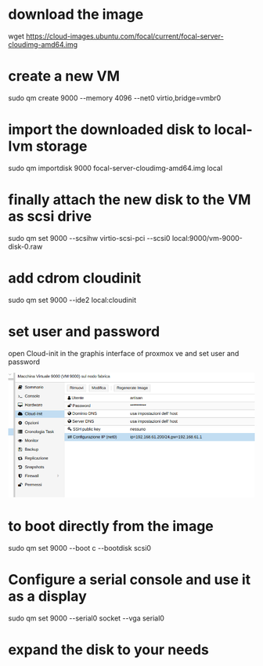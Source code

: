 
# download the image
wget https://cloud-images.ubuntu.com/focal/current/focal-server-cloudimg-amd64.img

# create a new VM
sudo qm create 9000 --memory 4096 --net0 virtio,bridge=vmbr0

# import the downloaded disk to local-lvm storage
sudo qm importdisk 9000 focal-server-cloudimg-amd64.img local

# finally attach the new disk to the VM as scsi drive
sudo qm set 9000 --scsihw virtio-scsi-pci --scsi0 local:9000/vm-9000-disk-0.raw

# add cdrom cloudinit
sudo qm set 9000 --ide2 local:cloudinit

# set user and password
open Cloud-init in the graphis interface of proxmox ve and set user and password

![cloud-init](./cloud-init.png)

# to boot directly from the image
sudo qm set 9000 --boot c --bootdisk scsi0

# Configure a serial console and use it as a display
sudo qm set 9000 --serial0 socket --vga serial0

# expand the disk to your needs
